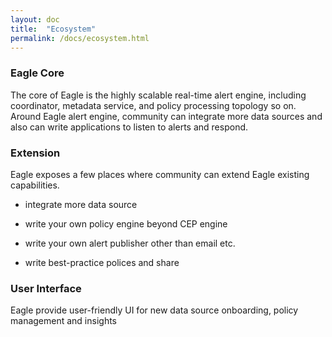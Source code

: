 ```yaml
---
layout: doc
title:  "Ecosystem" 
permalink: /docs/ecosystem.html
---
```


### Eagle Core

The core of Eagle is the highly scalable real-time alert engine, including coordinator, metadata service, and policy processing topology so on. Around Eagle alert engine, community can integrate more data sources and also can write applications to listen to alerts and respond.

### Extension
Eagle exposes a few places where community can extend Eagle existing capabilities. 

* integrate more data source

* write your own policy engine beyond CEP engine

* write your own alert publisher other than email etc.

* write best-practice polices and share

### User Interface
Eagle provide user-friendly UI for new data source onboarding, policy management and insights

